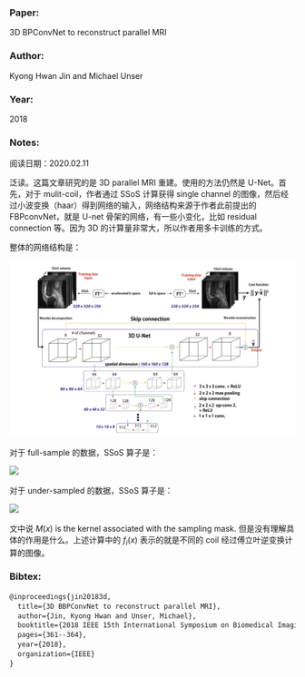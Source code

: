 ### Paper:

3D BPConvNet to reconstruct parallel MRI

### Author:

Kyong Hwan Jin and Michael Unser

### Year:

2018

### Notes:

阅读日期：2020.02.11

泛读。这篇文章研究的是 3D parallel MRI 重建。使用的方法仍然是 U-Net。首先，对于 mulit-coil，作者通过 SSoS 计算获得 single channel 的图像，然后经过小波变换（haar）得到网络的输入，网络结构来源于作者此前提出的 FBPconvNet，就是 U-net 骨架的网络，有一些小变化，比如 residual connection 等。因为 3D 的计算量非常大，所以作者用多卡训练的方式。

整体的网络结构是：

<img src="https://raw.githubusercontent.com/Theodore-PKU/pictures/master/20200211211711.png"/>

对于 full-sample 的数据，SSoS 算子是：

<img src="http://latex.codecogs.com/svg.latex? S(f(\mathbf{x}))=\sqrt{\left|f_{1}(\mathbf{x})\right|^{2}+\left|f_{2}(\mathbf{x})\right|^{2}+\cdots+\left|f_{C}(\mathbf{x})\right|^{2}}" border="0"/>

对于 under-sampled 的数据，SSoS 算子是：

<img src="http://latex.codecogs.com/svg.latex? S\left(f_{d}(\mathbf{x})\right)=\sqrt{\left|M(\mathbf{x}) * f_{1}(\mathbf{x})\right|^{2}+\cdots+\left|M(\mathbf{x}) * f_{C}(\mathbf{x})\right|^{2}}" border="0"/>

文中说 $M(x)$ is the kernel associated with the sampling mask. 但是没有理解具体的作用是什么。上述计算中的 $f_i(x)$ 表示的就是不同的 coil 经过傅立叶逆变换计算的图像。

### Bibtex:

```latex
@inproceedings{jin20183d,
  title={3D BBPConvNet to reconstruct parallel MRI},
  author={Jin, Kyong Hwan and Unser, Michael},
  booktitle={2018 IEEE 15th International Symposium on Biomedical Imaging (ISBI 2018)},
  pages={361--364},
  year={2018},
  organization={IEEE}
}
```

